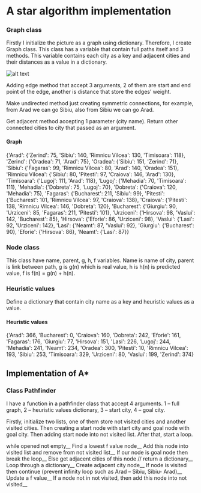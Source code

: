 # A star algorithm implementation

### Graph class
Firstly I initialize the picture as a graph
using dictionary. Therefore, I create Graph class. This class has a variable that contain full paths itself
and 3 methods. This variable contains each city as a key and adjacent cities and their distances as a
value in a dictionary.

![alt text](https://duckduckgo.com/?t=ffab&q=arad+bucharest+weighted+graph&iax=images&ia=images&iai=http%3A%2F%2Fi.stack.imgur.com%2FwjrA7.jpg)

Adding edge method that accept 3 arguments, 2 of them are start and end point of the edge, another is
distance that store the edges’ weight.

Make undirected method just creating symmetric connections, for example, from Arad we can go Sibiu,
also from Sibiu we can go Arad.

Get adjacent method accepting 1 parameter (city name). Return other connected cities to city that
passed as an argument.

#### Graph
{'Arad': {'Zerind': 75, 'Sibiu': 140, 'Rimnicu Vilcea': 130, 'Timisoara': 118}, 'Zerind': {'Oradea': 71, 'Arad':
75}, 'Oradea': {'Sibiu': 151, 'Zerind': 71}, 'Sibiu': {'Fagaras': 99, 'Rimnicu Vilcea': 80, 'Arad': 140, 'Oradea':
151}, 'Rimnicu Vilcea': {'Sibiu': 80, 'Pitesti': 97, 'Craiova': 146, 'Arad': 130}, 'Timisoara': {'Lugoj': 111,
'Arad': 118}, 'Lugoj': {'Mehadia': 70, 'Timisoara': 111}, 'Mehadia': {'Dobreta': 75, 'Lugoj': 70}, 'Dobreta':
{'Craiova': 120, 'Mehadia': 75}, 'Fagaras': {'Bucharest': 211, 'Sibiu': 99}, 'Pitesti': {'Bucharest': 101,
'Rimnicu Vilcea': 97, 'Craiova': 138}, 'Craiova': {'Pitesti': 138, 'Rimnicu Vilcea': 146, 'Dobreta': 120},
'Bucharest': {'Giurgiu': 90, 'Urziceni': 85, 'Fagaras': 211, 'Pitesti': 101}, 'Urziceni': {'Hirsova': 98, 'Vaslui':
142, 'Bucharest': 85}, 'Hirsova': {'Eforie': 86, 'Urziceni': 98}, 'Vaslui': {'Lasi': 92, 'Urziceni': 142}, 'Lasi':
{'Neamt': 87, 'Vaslui': 92}, 'Giurgiu': {'Bucharest': 90}, 'Eforie': {'Hirsova': 86}, 'Neamt': {'Lasi': 87}}

### Node class
This class have name, parent, g, h, f variables. Name is name of city, parent is link between path, g is
g(n) which is real value, h is h(n) is predicted value, f is f(n) = g(n) + h(n).

### Heuristic values
Define a dictionary that contain city name as a key and heuristic values as a value.
#### Heuristic values
{'Arad': 366, 'Bucharest': 0, 'Craiova': 160, 'Dobreta': 242, 'Eforie': 161, 'Fagaras': 176, 'Giurgiu': 77,
'Hirsova': 151, 'Lasi': 226, 'Lugoj': 244, 'Mehadia': 241, 'Neamt': 234, 'Oradea': 300, 'Pitesti': 10, 'Rimnicu
Vilcea': 193, 'Sibiu': 253, 'Timisoara': 329, 'Urziceni': 80, 'Vaslui': 199, 'Zerind': 374}

## Implementation of A*

### Class Pathfinder

I have a function in a pathfinder class that accept 4 arguments. 1 – full graph, 2 – heuristic
values dictionary, 3 – start city, 4 – goal city.

Firstly, initialize two lists, one of them store not visited cities and another visited cities. Then
creating a start node with start city and goal node with goal city. Then adding start node into
not visited list. After that, start a loop.

while opened not empty__
  Find a lowest f value node__
  Add this node into visited list and remove from not visited list__
  If our node is goal node then break the loop__
  Else get adjacent cities of this node // return a dictionary__
  Loop through a dictionary__
    Create adjacent city node__
    If node is visited then continue (prevent infinity loop such as Arad – Sibiu, Sibiu- Arad)__
    Update a f value__
    If a node not in not visited, then add this node into not visited__
